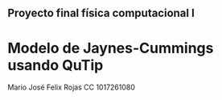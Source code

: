 ## Proyecto final física computacional I

# Modelo de Jaynes-Cummings usando QuTip

Mario José Felix Rojas
CC 1017261080


